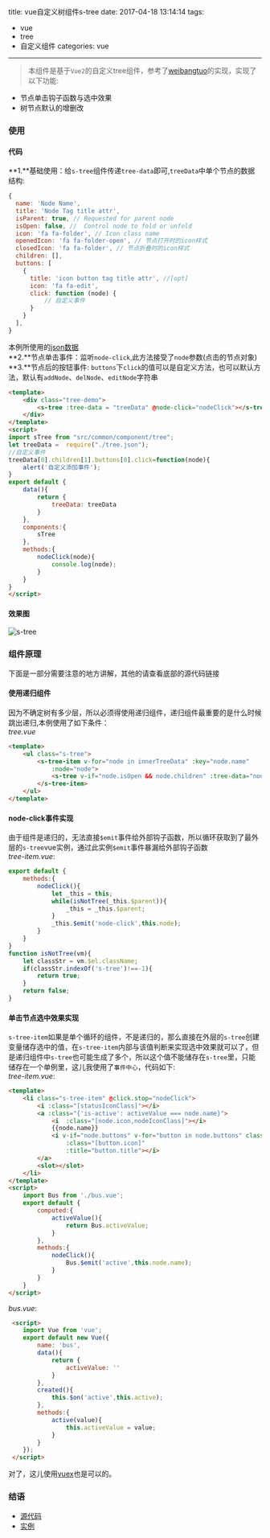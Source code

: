 title: vue自定义树组件s-tree
date: 2017-04-18 13:14:14
tags: 
- vue
- tree
- 自定义组件
categories: vue
---
>本组件是基于`Vue2`的自定义tree组件，参考了[weibangtuo](https://github.com/weibangtuo/vue-tree)的实现，实现了以下功能:    

- 节点单击钩子函数与选中效果
- 树节点默认的增删改

### 使用
#### 代码
**1.**基础使用：给`s-tree`组件传递`tree-data`即可,`treeData`中单个节点的数据结构:
``` js
{
  name: 'Node Name',
  title: 'Node Tag title attr',
  isParent: true, // Requested for parent node
  isOpen: false, //  Control node to fold or unfold
  icon: 'fa fa-folder', // Icon class name
  openedIcon: 'fa fa-folder-open', // 节点打开时的icon样式
  closedIcon: 'fa fa-folder', // 节点折叠时的icon样式
  children: [], 
  buttons: [ 
    {
      title: 'icon button tag title attr', //[opt]
      icon: 'fa fa-edit',
      click: function (node) { 
          // 自定义事件
      }
    }
  ],
}
```
本例所使用的[json数据](https://github.com/jintangWang/hello-vue/blob/master/src/components/my/tree/tree.json)  
**2.**节点单击事件：监听`node-click`,此方法接受了`node`参数(点击的节点对象)  
**3.**节点后的按钮事件: `buttons`下`click`的值可以是自定义方法，也可以默认方法，默认有`addNode`、`delNode`、`editNode`字符串
``` html
<template>
    <div class="tree-demo">
        <s-tree :tree-data = "treeData" @node-click="nodeClick"></s-tree>
    </div>
</template>
<script>
import sTree from "src/common/component/tree";
let treeData =  require("./tree.json");
//自定义事件
treeData[0].children[1].buttons[0].click=function(node){
    alert('自定义添加事件');
}
export default {
    data(){
        return {
            treeData: treeData
        }
    },
    components:{
        sTree
    },
    methods:{
        nodeClick(node){
            console.log(node);
        }
    }
}
</script>

```
<!-- more -->
#### 效果图
![s-tree](https://tang-blog-1257996120.cos-website.ap-chengdu.myqcloud.com/vue_tree.png)
### 组件原理
下面是一部分需要注意的地方讲解，其他的请查看底部的源代码链接
#### 使用递归组件
因为不确定树有多少层，所以必须得使用递归组件，递归组件最重要的是什么时候跳出递归,本例使用了如下条件：  
*tree.vue*
``` html
<template>
    <ul class="s-tree">
        <s-tree-item v-for="node in innerTreeData" :key="node.name" 
            :node="node">
            <s-tree v-if="node.isOpen && node.children" :tree-data="node.children"></s-tree>
        </s-tree-item>
    </ul>
</template>
```
#### node-click事件实现
由于组件是递归的，无法直接`$emit`事件给外部钩子函数，所以循环获取到了最外层的`s-tree`vue实例，通过此实例`$emit`事件暴漏给外部钩子函数  
*tree-item.vue*:
``` js
export default {
    methods:{
        nodeClick(){
            let _this = this;
            while(isNotTree(_this.$parent)){
                _this = _this.$parent;
            }
            _this.$emit('node-click',this.node);
        }
    }
}
function isNotTree(vm){
    let classStr = vm.$el.className;
    if(classStr.indexOf('s-tree')!==-1){
        return true;
    }
    return false;
}

```
#### 单击节点选中效果实现
 `s-tree-item`如果是单个循环的组件，不是递归的，那么直接在外层的`s-tree`创建变量储存选中的值，在`s-tree-item`内部与该值判断来实现选中效果就可以了，但是递归组件中`s-tree`也可能生成了多个，所以这个值不能储存在`s-tree`里，只能储存在一个单例里，这儿我使用了`事件中心`，代码如下:   
*tree-item.vue*:
``` html
<template>
    <li class="s-tree-item" @click.stop="nodeClick">
        <i :class="[statusIconClass]"></i>
        <a :class="{'is-active': activeValue === node.name}">
            <i  :class="[node.icon,nodeIconClass]"></i>
            {{node.name}}
            <i v-if="node.buttons" v-for="button in node.buttons" class="iButton" 
                :class="[button.icon]" 
                :title="button.title"></i>
        </a>
        <slot></slot>
    </li>
</template>
<script>
    import Bus from './bus.vue';
    export default {
        computed:{
            activeValue(){
                return Bus.activeValue;
            }
        },
        methods:{
            nodeClick(){
                Bus.$emit('active',this.node.name);
            }
        }
    }
</script>
```
*bus.vue*:
``` html
 <script>
    import Vue from 'vue';
    export default new Vue({
        name: 'bus',
        data(){
            return {
                activeValue: ''
            }
        },
        created(){
            this.$on('active',this.active);
        },
        methods:{
            active(value){
                this.activeValue = value;
            }
        }
    });
 </script>
```
对了，这儿使用[vuex](https://vuex.vuejs.org/zh-cn/)也是可以的。
### 结语
- [源代码](https://github.com/jintangWang/hello-vue/tree/master/src/common/component/tree)
- [实例](https://jintangwang.github.io/hello-vue/#/my/tree-demo)